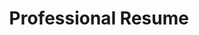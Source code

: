 ---
seo_title: Paul Shryock's Professional Resume | Software Engineer
title: Professional Resume
description: Do you need to hire an ethical software engineer? Read about my work history, skills, and education to see if I'm a good fit for your new role.
summary: I'm on a mission to make software fast, secure, and accessible to everyone. I build next-gen CMS experiences at the NBA to serve the best content to fans.
layout: resume
slug: resume
---